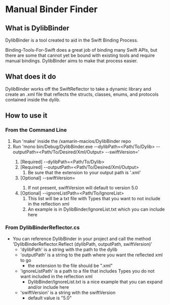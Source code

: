 # Manual Binder Finder

## What is DylibBinder

DylibBinder is a tool created to aid in the Swift Binding Process.

Binding-Tools-For-Swift does a great job of binding many Swift APIs, but
there are some that cannot yet be bound with existing tools and require
manual bindings. DylibBinder aims to make that process easier.

## What does it do

DylibBinder works off the SwiftReflector to take a dynamic library
and create an .xml file that reflects the structs, classes, enums, and protocols
contained inside the dylib.

## How to use it

### From the Command Line

1. Run 'make' inside the /xamarin-macios/DylibBinder repo
1. Run 'mono bin/Debug/DylibBinder.exe --dylibPath=<Path/To/Dylib> --outputPath=<Path/To/Desired/Xml/Output> --swiftVersion=<SwiftVersion>'
    1. [Required] --dylibPath=<Path/To/Dylib>
    1. [Required] --outputPath=<Path/To/Desired/Xml/Output>
        1. Be sure that the extension to your output path is '.xml'
    1. [Optional] --swiftVersion=<SwiftVersion>
        1. If not present, swiftVersion will default to version 5.0
    1. [Optional] --ignoreListPath=<Path/To/IgnoreList>
        1. This list will be a txt file with Types that you want to not include in the reflection xml
        1. An example is in DylibBinder/IgnoreList.txt which you can include here

### From DylibBinderReflector.cs

* You can reference DylibBinder in your project and call the method
    'DylibBinderReflector.Reflect (dylibPath, outputPath, swiftVersion)'
    * 'dylibPath' is a string with the path to the dylib
    * 'outputPath' is a string to the path where you want the reflected xml to go
        * the extension to the file should be ".xml"
    * 'ignoreListPath' is a path to a file that includes Types you do not want included in the reflection xml
        * DylibBinder/IgnoreList.txt is a nice example that you can expand and/or include here
    * 'swiftVersion' is a string with the swiftVersion
        * default value is "5.0"
